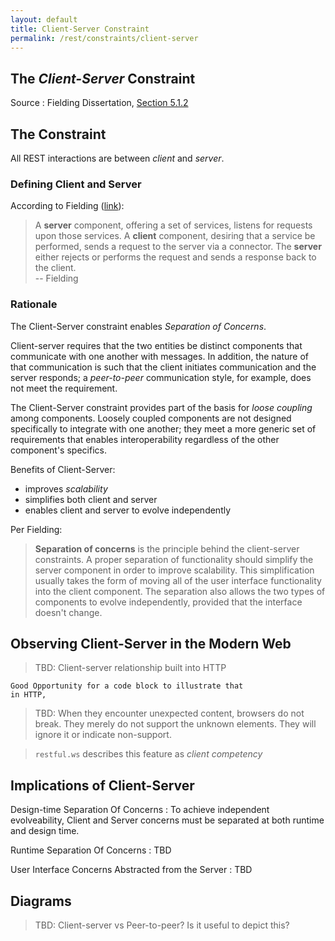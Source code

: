 ```yaml
---
layout: default
title: Client-Server Constraint
permalink: /rest/constraints/client-server
---
```


## The _Client-Server_ Constraint

Source
: Fielding Dissertation, [Section 5.1.2](https://www.ics.uci.edu/~fielding/pubs/dissertation/rest_arch_style.htm#sec_5_1_2)

## The Constraint

All REST interactions are between _client_ and _server_.

### Defining Client and Server
According to Fielding ([link](https://www.ics.uci.edu/~fielding/pubs/dissertation/net_arch_styles.htm#sec_3_4_1)):
> A **server** component, offering a set of services, 
> listens for requests upon those services. A **client** component, 
> desiring that a service be performed, sends a request to the 
> server via a connector. The **server** either rejects or performs the 
> request and sends a response back to the client.
> <br/> -- Fielding  

### Rationale

The Client-Server constraint enables _Separation of Concerns_.  

Client-server requires that the two entities be distinct 
components that communicate with one another with messages.
In addition, the nature of that communication is such
that the client initiates communication and the server 
responds; a _peer-to-peer_ communication style, for
example, does not meet the requirement.

The Client-Server constraint provides part of the
basis for _loose coupling_ among components. 
Loosely coupled components are not designed
specifically to integrate with one another; they
meet a more generic set of requirements that
enables interoperability regardless of the
other component's specifics.

Benefits of Client-Server:
- improves _scalability_
- simplifies both client and server
- enables client and server to evolve independently

Per Fielding:
> **Separation of concerns** is the principle behind the client-server
> constraints. A proper separation of functionality should simplify
> the server component in order to improve scalability. This
> simplification usually takes the form of moving all of the user
> interface functionality into the client component. The separation
> also allows the two types of components to evolve independently,
> provided that the interface doesn't change.

## Observing Client-Server in the Modern Web

> TBD: Client-server relationship built into HTTP

```
Good Opportunity for a code block to illustrate that
in HTTP, 
```

> TBD: When they encounter unexpected content, browsers do not break.
> They merely do not support the unknown elements. They
> will ignore it or indicate non-support.

> `restful.ws` describes this feature as _client competency_


## Implications of Client-Server

Design-time Separation Of Concerns
: To achieve independent evolveability, Client and Server concerns must 
be separated at both runtime and design time.

Runtime Separation Of Concerns
: TBD

User Interface Concerns Abstracted from the Server
: TBD

## Diagrams

> TBD: Client-server vs Peer-to-peer?
> Is it useful to depict this?